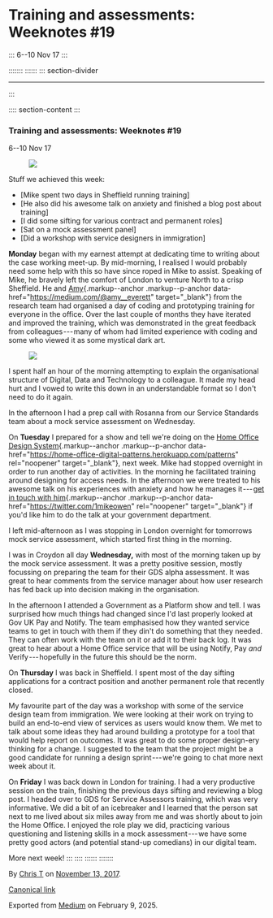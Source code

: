 <div>

# Training and assessments: Weeknotes #19 

</div>

::: 
6--10 Nov 17
:::

::::::: 
:::::: 
::: section-divider

------------------------------------------------------------------------
:::

:::: section-content
::: 
### Training and assessments: Weeknotes #19 

6--10 Nov 17

<figure id="428b" class="graf graf--figure graf-after--p">
<img
src="https://cdn-images-1.medium.com/max/800/1*QqFKcf5IzmTsPgECUQjVEQ.gif"
class="graf-image" data-image-id="1*QqFKcf5IzmTsPgECUQjVEQ.gif"
data-width="498" data-height="266" data-is-featured="true" />
</figure>

Stuff we achieved this week:

-   [Mike spent two days in Sheffield running training]
-   [He also did his awesome talk on anxiety and finished a blog post
    about training]
-   [I did some sifting for various contract and permanent roles]
-   [Sat on a mock assessment panel]
-   [Did a workshop with service designers in immigration]

**Monday** began with my earnest attempt at dedicating time to writing
about the case working meet-up. By mid-morning, I realised I would
probably need some help with this so have since roped in Mike to assist.
Speaking of Mike, he bravely left the comfort of London to venture North
to a crisp Sheffield. He and
[Amy](https://medium.com/@amy__everett){.markup--anchor
.markup--p-anchor data-href="https://medium.com/@amy__everett"
target="_blank"} from the research team had organised a day of coding
and prototyping training for everyone in the office. Over the last
couple of months they have iterated and improved the training, which was
demonstrated in the great feedback from colleagues --- many of whom had
limited experience with coding and some who viewed it as some mystical
dark art.

<figure id="c3a3" class="graf graf--figure graf-after--p">
<img
src="https://cdn-images-1.medium.com/max/800/1*xPMtZvTMKM3qNOjm36veuw.png"
class="graf-image" data-image-id="1*xPMtZvTMKM3qNOjm36veuw.png"
data-width="1999" data-height="1713" />
</figure>

I spent half an hour of the morning attempting to explain the
organisational structure of Digital, Data and Technology to a colleague.
It made my head hurt and I vowed to write this down in an understandable
format so I don't need to do it again.

In the afternoon I had a prep call with Rosanna from our Service
Standards team about a mock service assessment on Wednesday.

On **Tuesday** I prepared for a show and tell we're doing on the [Home
Office Design
System](https://home-office-digital-patterns.herokuapp.com/patterns){.markup--anchor
.markup--p-anchor
data-href="https://home-office-digital-patterns.herokuapp.com/patterns"
rel="noopener" target="_blank"}, next week. Mike had stopped overnight
in order to run another day of activities. In the morning he facilitated
training around designing for access needs. In the afternoon we were
treated to his awesome talk on his experiences with anxiety and how he
manages it --- g[et in touch with
him](https://twitter.com/1mikeowen){.markup--anchor .markup--p-anchor
data-href="https://twitter.com/1mikeowen" rel="noopener"
target="_blank"} if you'd like him to do the talk at your government
department.

I left mid-afternoon as I was stopping in London overnight for tomorrows
mock service assessment, which started first thing in the morning.

I was in Croydon all day **Wednesday,** with most of the morning taken
up by the mock service assessment. It was a pretty positive session,
mostly focussing on preparing the team for their GDS alpha assessment.
It was great to hear comments from the service manager about how user
research has fed back up into decision making in the organisation.

In the afternoon I attended a Government as a Platform show and tell. I
was surprised how much things had changed since I'd last properly looked
at Gov UK Pay and Notify. The team emphasised how they wanted service
teams to get in touch with them if they din't do something that they
needed. They can often work with the team on it or add it to their back
log. It was great to hear about a Home Office service that will be using
Notify, Pay *and* Verify --- hopefully in the future this should be the
norm.

On **Thursday** I was back in Sheffield. I spent most of the day sifting
applications for a contract position and another permanent role that
recently closed.

My favourite part of the day was a workshop with some of the service
design team from immigration. We were looking at their work on trying to
build an end-to-end view of services as users would know them. We met to
talk about some ideas they had around building a prototype for a tool
that would help report on outcomes. It was great to do some proper
design-ery thinking for a change. I suggested to the team that the
project might be a good candidate for running a design sprint --- we're
going to chat more next week about it.

On **Friday** I was back down in London for training. I had a very
productive session on the train, finishing the previous days sifting and
reviewing a blog post. I headed over to GDS for Service Assessors
training, which was very informative. We did a bit of an icebreaker and
I learned that the person sat next to me lived about six miles away from
me and was shortly about to join the Home Office. I enjoyed the role
play we did, practicing various questioning and listening skills in a
mock assessment --- we have some pretty good actors (and potential
stand-up comedians) in our digital team.

More next week!
:::
::::
::::::
:::::::

By [Chris T](https://medium.com/@ctdesign) on
[November 13, 2017](https://medium.com/p/8018087d64d1).

[Canonical
link](https://medium.com/@ctdesign/training-and-assessments-weeknotes-19-8018087d64d1)

Exported from [Medium](https://medium.com) on February 9, 2025.
